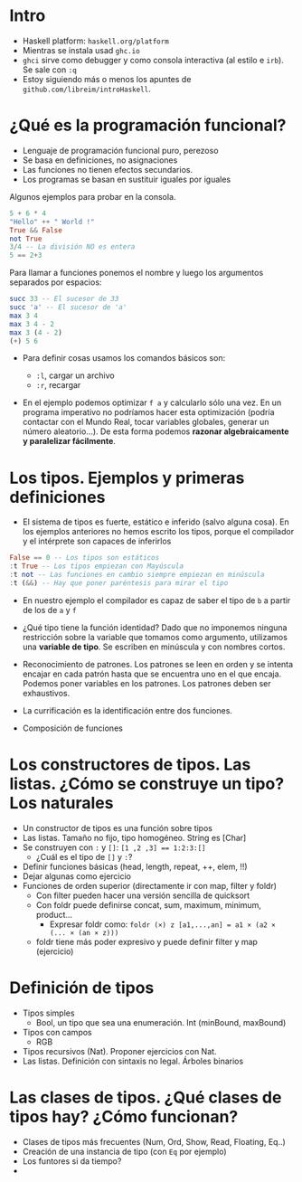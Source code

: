 # Intro

- Haskell platform: `haskell.org/platform`
- Mientras se instala usad `ghc.io`
- `ghci` sirve como debugger y como consola interactiva (al estilo e `irb`). Se sale con `:q`
- Estoy siguiendo más o menos los apuntes de `github.com/libreim/introHaskell`.

# ¿Qué es la programación funcional?

- Lenguaje de programación funcional puro, perezoso
- Se basa en definiciones, no asignaciones
- Las funciones no tienen efectos secundarios.
- Los programas se basan en sustituir iguales por iguales

Algunos ejemplos para probar en la consola.

```haskell
5 + 6 * 4
"Hello" ++ " World !"
True && False
not True
3/4 -- La división NO es entera
5 == 2+3
```

Para llamar a funciones ponemos el nombre y luego los argumentos separados por espacios:

```haskell
succ 33 -- El sucesor de 33
succ 'a' -- El sucesor de 'a'
max 3 4
max 3 4 - 2
max 3 (4 - 2)
(+) 5 6
```
- Para definir cosas usamos los comandos básicos son:
  - `:l`, cargar un archivo
  - `:r`, recargar

- En el ejemplo podemos optimizar `f a` y calcularlo sólo una vez. En un programa imperativo no podríamos hacer esta optimización (podría contactar con el Mundo Real, tocar variables globales, generar un número aleatorio...). De esta forma podemos **razonar algebraicamente y paralelizar fácilmente**.

# Los tipos. Ejemplos y primeras definiciones

- El sistema de tipos es fuerte, estático e inferido (salvo alguna cosa). En los ejemplos anteriores no hemos escrito los tipos, porque el compilador y el intérprete son capaces de inferirlos

```haskell
False == 0 -- Los tipos son estáticos
:t True -- Los tipos empiezan con Mayúscula
:t not -- Las funciones en cambio siempre empiezan en minúscula
:t (&&) -- Hay que poner paréntesis para mirar el tipo
```
- En nuestro ejemplo el compilador es capaz de saber el tipo de `b` a partir de los de `a` y `f`
- ¿Qué tipo tiene la función identidad? Dado que no imponemos ninguna restricción sobre la variable que tomamos como argumento, utilizamos una **variable de tipo**. Se escriben en minúscula y con nombres cortos.

- Reconocimiento de patrones. Los patrones se leen en orden y se intenta encajar en cada patrón hasta que se encuentra uno en el que encaja. Podemos poner variables en los patrones. Los patrones deben ser exhaustivos.

- La currificación es la identificación entre dos funciones.
- Composición de funciones

# Los constructores de tipos. Las listas. ¿Cómo se construye un tipo? Los naturales

- Un constructor de tipos es una función sobre tipos
- Las listas. Tamaño no fijo, tipo homogéneo. String es [Char]
- Se construyen con `:` y `[]`: `[1 ,2 ,3] == 1:2:3:[]`
  - ¿Cuál es el tipo de `[]` y `:`?
- Definir funciones básicas (head, length, repeat, ++, elem, !!)
 - Dejar algunas como ejercicio
- Funciones de orden superior (directamente ir con map, filter y foldr)
  - Con filter pueden hacer una versión sencilla de quicksort
  - Con foldr puede definirse concat, sum, maximum, minimum, product...
    - Expresar foldr como:
     `foldr (×) z [a1,...,an] = a1 × (a2 × (... × (an × z)))`
  - foldr tiene más poder expresivo y puede definir filter y map (ejercicio)

# Definición de tipos
  - Tipos simples
    - Bool, un tipo que sea una enumeración. Int (minBound, maxBound)
  - Tipos con campos
    - RGB
  - Tipos recursivos (Nat). Proponer ejercicios con Nat.
  - Las listas. Definición con sintaxis no legal. Árboles binarios

# Las clases de tipos. ¿Qué clases de tipos hay? ¿Cómo funcionan?

- Clases de tipos más frecuentes (Num, Ord, Show, Read, Floating, Eq..)
- Creación de una instancia de tipo (con `Eq` por ejemplo)
- Los funtores si da tiempo?
-
